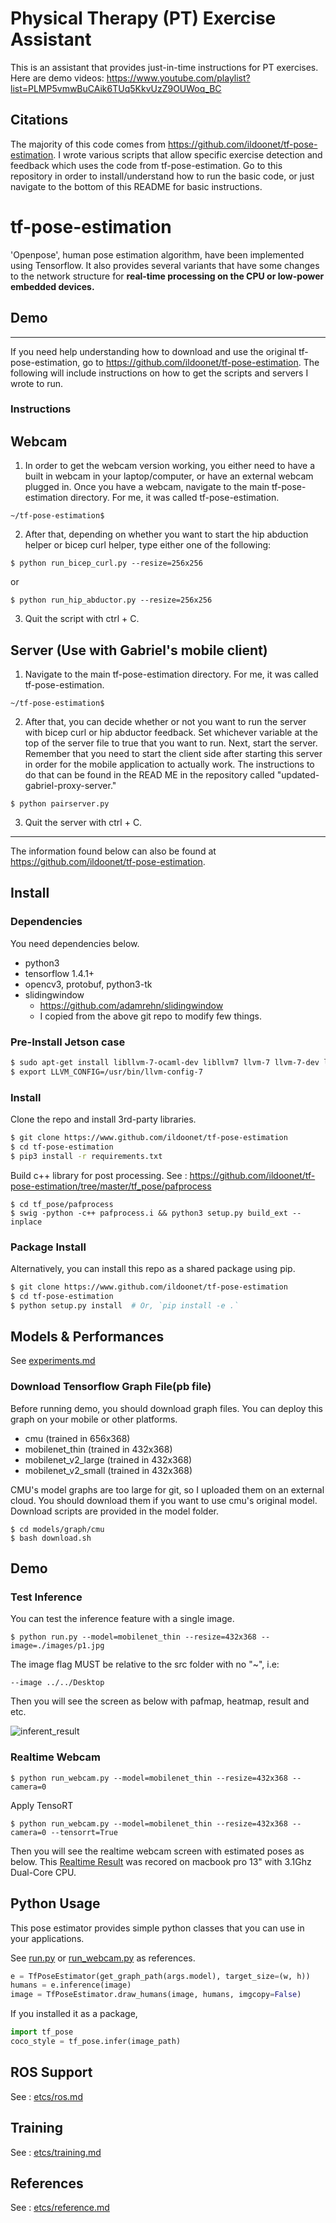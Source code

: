 # Physical Therapy (PT) Exercise Assistant

This is an assistant that provides just-in-time instructions for PT exercises. Here are demo videos:
https://www.youtube.com/playlist?list=PLMP5vmwBuCAik6TUq5KkvUzZ9OUWoq_BC

## Citations
The majority of this code comes from https://github.com/ildoonet/tf-pose-estimation. I wrote various scripts that allow specific exercise detection and feedback which uses the code from tf-pose-estimation. Go to this repository in order to install/understand how to run the basic code, or just navigate to the bottom of this README for basic instructions. 

# tf-pose-estimation

'Openpose', human pose estimation algorithm, have been implemented using Tensorflow. It also provides several variants that have some changes to the network structure for **real-time processing on the CPU or low-power embedded devices.**

## Demo


*********************************************************************************************************************************
If you need help understanding how to download and use the original tf-pose-estimation, go to https://github.com/ildoonet/tf-pose-estimation. The following will include instructions on how to get the scripts and servers I wrote to run.


### Instructions

## Webcam
1. In order to get the webcam version working, you either need to have a built in webcam in your laptop/computer, or have an external webcam plugged in. Once you have a webcam, navigate to the main tf-pose-estimation directory. For me, it was called tf-pose-estimation.

```
~/tf-pose-estimation$ 
```

2. After that, depending on whether you want to start the hip abduction helper or bicep curl helper, type either one of the following:

```
$ python run_bicep_curl.py --resize=256x256
```
or

```
$ python run_hip_abductor.py --resize=256x256
```

3. Quit the script with ctrl + C.

## Server (Use with Gabriel's mobile client)
1. Navigate to the main tf-pose-estimation directory. For me, it was called tf-pose-estimation.

```
~/tf-pose-estimation$ 
```

2. After that, you can decide whether or not you want to run the server with bicep curl or hip abductor feedback. Set whichever variable at the top of the server file to true that you want to run. Next, start the server. Remember that you need to start the client side after starting this server in order for the mobile application to actually work. The instructions to do that can be found in the READ ME in the repository called "updated-gabriel-proxy-server."

```
$ python pairserver.py
```


3. Quit the server with ctrl + C.


*********************************************************************************************************************************
The information found below can also be found at https://github.com/ildoonet/tf-pose-estimation.

## Install

### Dependencies

You need dependencies below.

- python3
- tensorflow 1.4.1+
- opencv3, protobuf, python3-tk
- slidingwindow
  - https://github.com/adamrehn/slidingwindow
  - I copied from the above git repo to modify few things.

### Pre-Install Jetson case

```bash
$ sudo apt-get install libllvm-7-ocaml-dev libllvm7 llvm-7 llvm-7-dev llvm-7-doc llvm-7-examples llvm-7-runtime
$ export LLVM_CONFIG=/usr/bin/llvm-config-7 
```

### Install

Clone the repo and install 3rd-party libraries.

```bash
$ git clone https://www.github.com/ildoonet/tf-pose-estimation
$ cd tf-pose-estimation
$ pip3 install -r requirements.txt
```

Build c++ library for post processing. See : https://github.com/ildoonet/tf-pose-estimation/tree/master/tf_pose/pafprocess
```
$ cd tf_pose/pafprocess
$ swig -python -c++ pafprocess.i && python3 setup.py build_ext --inplace
```

### Package Install

Alternatively, you can install this repo as a shared package using pip.

```bash
$ git clone https://www.github.com/ildoonet/tf-pose-estimation
$ cd tf-pose-estimation
$ python setup.py install  # Or, `pip install -e .`
```

## Models & Performances

See [experiments.md](./etc/experiments.md)

### Download Tensorflow Graph File(pb file)

Before running demo, you should download graph files. You can deploy this graph on your mobile or other platforms.

- cmu (trained in 656x368)
- mobilenet_thin (trained in 432x368)
- mobilenet_v2_large (trained in 432x368)
- mobilenet_v2_small (trained in 432x368)

CMU's model graphs are too large for git, so I uploaded them on an external cloud. You should download them if you want to use cmu's original model. Download scripts are provided in the model folder.

```
$ cd models/graph/cmu
$ bash download.sh
```

## Demo

### Test Inference

You can test the inference feature with a single image.

```
$ python run.py --model=mobilenet_thin --resize=432x368 --image=./images/p1.jpg
```

The image flag MUST be relative to the src folder with no "~", i.e:
```
--image ../../Desktop
```

Then you will see the screen as below with pafmap, heatmap, result and etc.

![inferent_result](./etcs/inference_result2.png)

### Realtime Webcam

```
$ python run_webcam.py --model=mobilenet_thin --resize=432x368 --camera=0
```

Apply TensoRT 

```
$ python run_webcam.py --model=mobilenet_thin --resize=432x368 --camera=0 --tensorrt=True
```

Then you will see the realtime webcam screen with estimated poses as below. This [Realtime Result](./etcs/openpose_macbook13_mobilenet2.gif) was recored on macbook pro 13" with 3.1Ghz Dual-Core CPU.

## Python Usage

This pose estimator provides simple python classes that you can use in your applications.

See [run.py](run.py) or [run_webcam.py](run_webcam.py) as references.

```python
e = TfPoseEstimator(get_graph_path(args.model), target_size=(w, h))
humans = e.inference(image)
image = TfPoseEstimator.draw_humans(image, humans, imgcopy=False)
```

If you installed it as a package,

```python
import tf_pose
coco_style = tf_pose.infer(image_path)
```

## ROS Support

See : [etcs/ros.md](./etcs/ros.md)

## Training

See : [etcs/training.md](./etcs/training.md)

## References

See : [etcs/reference.md](./etcs/reference.md)
